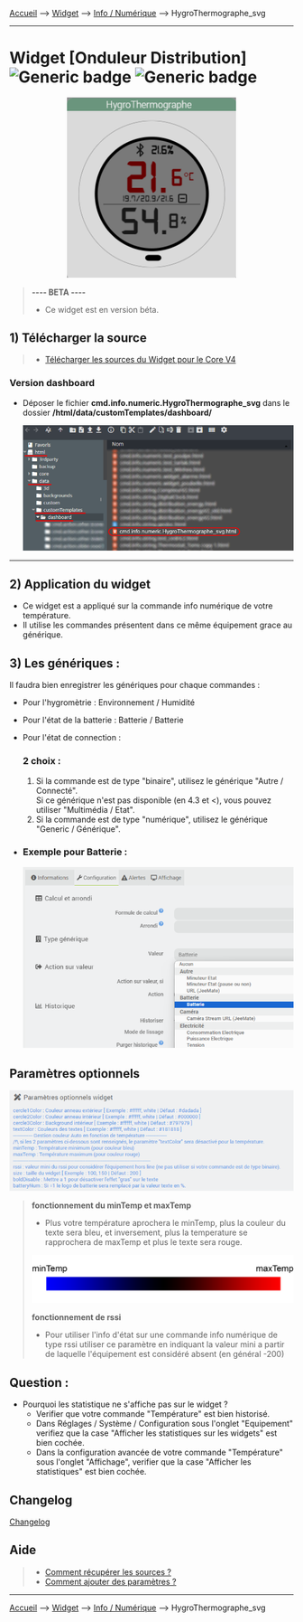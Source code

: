 
<a href="{{site.url}}/documentation">Accueil</a> --> <a href="{{site.url}}/documentation/{{site.widget}}">Widget</a> --> <a href="{{site.url}}/documentation/{{site.widget}}/fr_FR/info/numeric">Info / Numérique</a> --> HygroThermographe_svg

------------

# Widget [Onduleur Distribution] ![Generic badge](https://img.shields.io/badge/Version-4.3%20%7C%204.4%20Full%20JS-green.svg) ![Generic badge](https://img.shields.io/badge/status-beta-orange.svg)

<center><img src="images/capture1_4.png" width="300px" alt="HygroThermographe_svg" /></center>

> **---- BETA ----**
>
> - Ce widget est en version béta.
>

## 1) Télécharger la source
> - <a href="{{site.url_git}}/WIDGET_cmd.info.numeric.HygroThermographe_svg" target="_blank">Télécharger les sources du Widget pour le Core V4</a>

### Version dashboard

- Déposer le fichier <b>cmd.info.numeric.HygroThermographe_svg</b> dans le dossier <b>/html/data/customTemplates/dashboard/</b>

  <img src="images/capture1.png" alt="Téléchargement du widget" />

------------------------

## 2) Application du widget

- Ce widget est a appliqué sur la commande info numérique de votre température.
- Il utilise les commandes présentent dans ce même équipement grace au générique.

## 3) Les génériques :

Il faudra bien enregistrer les génériques pour chaque commandes :
- Pour l'hygromètrie : Environnement / Humidité
- Pour l'état de la batterie : Batterie / Batterie
- Pour l'état de connection : 
  ### 2 choix :
   1) Si la commande est de type "binaire", utilisez le générique "Autre / Connecté".<br>Si ce générique n'est pas disponible (en 4.3 et <), vous pouvez utiliser "Multimédia / Etat".
   2) Si la commande est de type "numérique", utilisez le générique "Generic /  Générique".

- ### Exemple pour Batterie :
  <img src="images/capture2.png" alt="Générique batterie" />


## Paramètres optionnels

<img src="images/parametres1.png" alt="Paramètres" />

> **fonctionnement du minTemp et maxTemp**
>
> - Plus votre température aprochera le minTemp, plus la couleur du texte sera bleu, et inversement, plus la temperature se rapprochera de maxTemp et plus le texte sera rouge.
> <img src="images/temp_grad.png" alt="Info backup" />
>
> **fonctionnement de rssi**
>
> - Pour utiliser l'info d'état sur une commande info numérique de type rssi utiliser ce paramètre en indiquant la valeur mini a partir de laquelle l'équipement est considéré absent (en général -200)

## Question :
- Pourquoi les statistique ne s'affiche pas sur le widget ?
  - Verifier que votre commande "Température" est bien historisé. 
  - Dans Réglages / Système / Configuration sous l'onglet "Equipement" verifiez que la case "Afficher les statistiques sur les widgets" est bien cochée.
  - Dans la configuration avancée de votre commande "Température" sous l'onglet "Affichage", verifier que la case "Afficher les statistiques" est bien cochée.

## Changelog

<a href="./changelog">Changelog</a>

## Aide
> - [Comment récupérer les sources ?]({{site.url}}/documentation/{{site.help}}/fr_FR/download)
> - [Comment ajouter des paramètres ?]({{site.url}}/documentation/{{site.help}}/fr_FR/application)

-------------------

<a href="{{site.url}}/documentation">Accueil</a> --> <a href="{{site.url}}/documentation/{{site.widget}}">Widget</a> --> <a href="{{site.url}}/documentation/{{site.widget}}/fr_FR/info/numeric">Info / Numérique</a> --> HygroThermographe_svg